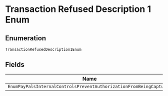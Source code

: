 
# Transaction Refused Description 1 Enum

## Enumeration

`TransactionRefusedDescription1Enum`

## Fields

| Name |
|  --- |
| `EnumPayPalsInternalControlsPreventAuthorizationFromBeingCaptured` |

